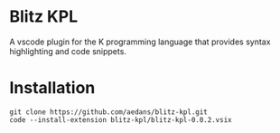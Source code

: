 # Blitz KPL

A vscode plugin for the K programming language that provides syntax highlighting and code snippets.

# Installation

```
git clone https://github.com/aedans/blitz-kpl.git
code --install-extension blitz-kpl/blitz-kpl-0.0.2.vsix
```

